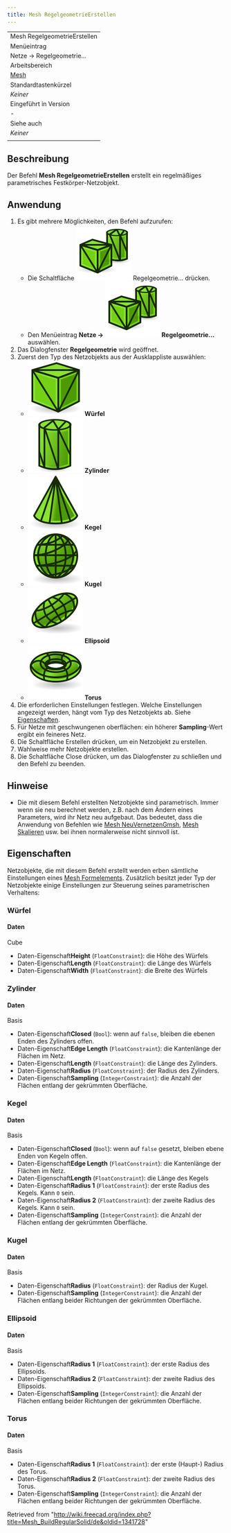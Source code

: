 ```yaml
---
title: Mesh RegelgeometrieErstellen
---
```


|                                                |
| ---------------------------------------------- |
| Mesh RegelgeometrieErstellen                   |
| Menüeintrag                                    |
| Netze → Regelgeometrie...                      |
| Arbeitsbereich                                 |
| [Mesh](/Mesh_Workbench/de "Mesh Workbench/de") |
| Standardtastenkürzel                           |
| _Keiner_                                       |
| Eingeführt in Version                          |
| -                                              |
| Siehe auch                                     |
| _Keiner_                                       |
|                                                |

## Beschreibung

Der Befehl **Mesh RegelgeometrieErstellen** erstellt ein regelmäßiges parametrisches Festkörper-Netzobjekt.

## Anwendung

1. Es gibt mehrere Möglichkeiten, den Befehl aufzurufen:
   - Die Schaltfläche ![](/src/assets/images/Mesh_BuildRegularSolid.svg) Regelgeometrie... drücken.
   - Den Menüeintrag **Netze → ![](/src/assets/images/Mesh_BuildRegularSolid.svg) Regelgeometrie...** auswählen.
2. Das Dialogfenster **Regelgeometrie** wird geöffnet.
3. Zuerst den Typ des Netzobjekts aus der Ausklappliste auswählen:
   - **![](/src/assets/images/Mesh_Cube.svg) Würfel**
   - **![](/src/assets/images/Mesh_Cylinder.svg) Zylinder**
   - **![](/src/assets/images/Mesh_Cone.svg) Kegel**
   - **![](/src/assets/images/Mesh_Sphere.svg) Kugel**
   - **![](/src/assets/images/Mesh_Ellipsoid.svg) Ellipsoid**
   - **![](/src/assets/images/Mesh_Torus.svg) Torus**
4. Die erforderlichen Einstellungen festlegen. Welche Einstellungen angezeigt werden, hängt vom Typ des Netzobjekts ab. Siehe [Eigenschaften](#Eigenschaften).
5. Für Netze mit geschwungenen oberflächen: ein höherer **Sampling**-Wert ergibt ein feineres Netz.
6. Die Schaltfläche Erstellen drücken, um ein Netzobjekt zu erstellen.
7. Wahlweise mehr Netzobjekte erstellen.
8. Die Schaltfläche Close drücken, um das Dialogfenster zu schließen und den Befehl zu beenden.

## Hinweise

- Die mit diesem Befehl erstellten Netzobjekte sind parametrisch. Immer wenn sie neu berechnet werden, z.B. nach dem Ändern eines Parameters, wird ihr Netz neu aufgebaut. Das bedeutet, dass die Anwendung von Befehlen wie [Mesh NeuVernetzenGmsh](/Mesh_RemeshGmsh/de "Mesh RemeshGmsh/de"), [Mesh Skalieren](/Mesh_Scale "Mesh Scale") usw. bei ihnen normalerweise nicht sinnvoll ist.

## Eigenschaften

Netzobjekte, die mit diesem Befehl erstellt werden erben sämtliche Einstellungen eines [Mesh Formelements](/Mesh_Feature/de "Mesh Feature/de"). Zusätzlich besitzt jeder Typ der Netzobjekte einige Einstellungen zur Steuerung seines parametrischen Verhaltens:

### Würfel

#### Daten

Cube

- Daten-Eigenschaft**Height** (`FloatConstraint`): die Höhe des Würfels
- Daten-Eigenschaft**Length** (`FloatConstraint`): die Länge des Würfels
- Daten-Eigenschaft**Width** (`FloatConstraint`): die Breite des Würfels

### Zylinder

#### Daten

Basis

- Daten-Eigenschaft**Closed** (`Bool`): wenn auf `false`, bleiben die ebenen Enden des Zylinders offen.
- Daten-Eigenschaft**Edge Length** (`FloatConstraint`): die Kantenlänge der Flächen im Netz.
- Daten-Eigenschaft**Length** (`FloatConstraint`): die Länge des Zylinders.
- Daten-Eigenschaft**Radius** (`FloatConstraint`): der Radius des Zylinders.
- Daten-Eigenschaft**Sampling** (`IntegerConstraint`): die Anzahl der Flächen entlang der gekrümmten Oberfläche.

### Kegel

#### Daten

Basis

- Daten-Eigenschaft**Closed** (`Bool`): wenn auf `false` gesetzt, bleiben ebene Enden von Kegeln offen.
- Daten-Eigenschaft**Edge Length** (`FloatConstraint`): die Kantenlänge der Flächen im Netz.
- Daten-Eigenschaft**Length** (`FloatConstraint`): die Länge des Kegels
- Daten-Eigenschaft**Radius 1** (`FloatConstraint`): der erste Radius des Kegels. Kann `0` sein.
- Daten-Eigenschaft**Radius 2** (`FloatConstraint`): der zweite Radius des Kegels. Kann `0` sein.
- Daten-Eigenschaft**Sampling** (`IntegerConstraint`): die Anzahl der Flächen entlang der gekrümmten Oberfläche.

### Kugel

#### Daten

Basis

- Daten-Eigenschaft**Radius** (`FloatConstraint`): der Radius der Kugel.
- Daten-Eigenschaft**Sampling** (`IntegerConstraint`): die Anzahl der Flächen entlang beider Richtungen der gekrümmten Oberfläche.

### Ellipsoid

#### Daten

Basis

- Daten-Eigenschaft**Radius 1** (`FloatConstraint`): der erste Radius des Ellipsoids.
- Daten-Eigenschaft**Radius 2** (`FloatConstraint`): der zweite Radius des Ellipsoids.
- Daten-Eigenschaft**Sampling** (`IntegerConstraint`): die Anzahl der Flächen entlang beider Richtungen der gekrümmten Oberfläche.

### Torus

#### Daten

Basis

- Daten-Eigenschaft**Radius 1** (`FloatConstraint`): der erste (Haupt-) Radius des Torus.
- Daten-Eigenschaft**Radius 2** (`FloatConstraint`): der zweite Radius des Torus.
- Daten-Eigenschaft**Sampling** (`IntegerConstraint`): die Anzahl der Flächen entlang beider Richtungen der gekrümmten Oberfläche.

Retrieved from "<http://wiki.freecad.org/index.php?title=Mesh_BuildRegularSolid/de&oldid=1341728>"
